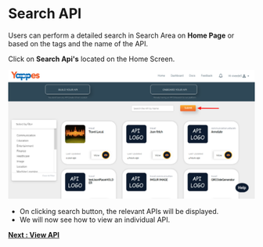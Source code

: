 Search API
==========

Users can perform a detailed search in Search Area on **Home Page** or
based on the tags and the name of the API.

Click on **Search Api's** located on the Home Screen.

![](images/consume/search_api_search_view_06.png)

-   On clicking search button, the relevant APIs will be displayed.
-   We will now see how to view an individual API. 

[**Next : View
    API**](consume_apiview_docum.md)

